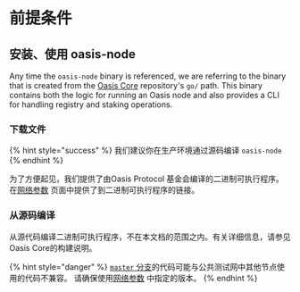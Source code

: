 # 前提条件

## 安装、使用 oasis-node

Any time the `oasis-node` binary is referenced, we are referring to the binary that is created from the [Oasis Core](https://github.com/oasisprotocol/oasis-core) repository's `go/` path. This binary contains both the logic for running an Oasis node and also provides a CLI for handling registry and staking operations.

### 下载文件

{% hint style="success" %}
我们建议你在生产环境通过源码编译 `oasis-node`
{% endhint %}

为了方便起见，我们提供了由Oasis Protocol 基金会编译的二进制可执行程序。
在[网络参数](current-parameters.md) 页面中提供了到二进制可执行程序的链接。

### 从源码编译

从源代码编译二进制可执行程序，不在本文档的范围之内。有关详细信息，请参见Oasis Core的构建说明。

{% hint style="danger" %}
[`master` 分支](https://github.com/oasisprotocol/oasis-core/tree/master/)的代码可能与公共测试网中其他节点使用的代码不兼容。
请确保使用[网络参数](current-parameters.md) 中指定的版本。
{% endhint %}


